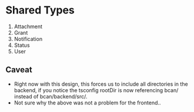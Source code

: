 # Shared Types
1. Attachment
2. Grant
3. Notification
4. Status
5. User

## Caveat
* Right now with this design, this forces us to include all directories in the backend, if you notice the tsconfig rootDir is now referencing bcan/ instead of bcan/backend/src/.
* Not sure why the above was not a problem for the frontend..